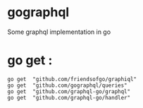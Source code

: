 # gographql
Some graphql implementation in go

# go get :
~~~
go get	"github.com/friendsofgo/graphiql"
go get	"github.com/gographql/queries"
go get	"github.com/graphql-go/graphql"
go get	"github.com/graphql-go/handler"
~~~
